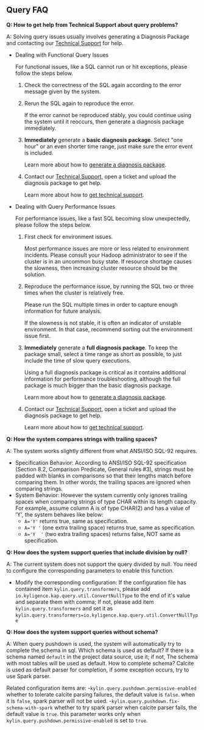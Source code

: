 ## Query FAQ

**Q: How to get help from Technical Support about query problems?**

A: Solving query issues usually involves generating a Diagnosis Package and contacting our [Technical Support](https://support.kyligence.io/) for help.

- Dealing with Functional Query Issues

  For functional issues, like a SQL cannot run or hit exceptions, please follow the steps below.

  1. Check the correctness of the SQL again according to the error message given by the system.

  2. Rerun the SQL again to reproduce the error.

     If the error cannot be reproduced stably, you could continue using the system until it reoccurs, then generate a diagnosis package immediately.

  3. **Immediately** generate a **basic diagnosis package**. Select "one hour" or an even shorter time range, just make sure the error event is included.

     Learn more about how to [generate a diagnosis package](../operation/monitor_diagnosis/diag.en.md).

  4. Contact our [Technical Support](https://support.kyligence.io/), open a ticket and upload the diagnosis package to get help.

     Learn more about how to [get technical support](../operation/monitor_diagnosis/get_support.en.md).

- Dealing with Query Performance Issues

  For performance issues, like a fast SQL becoming slow unexpectedly, please follow the steps below.

  1. First check for environment issues.

     Most performance issues are more or less related to environment incidents. Please consult your Hadoop administrator to see if the cluster is in an uncommon busy state. If resource shortage causes the slowness, then increasing cluster resource should be the solution.

  2. Reproduce the performance issue, by running the SQL two or three times when the cluster is relatively free.

     Please run the SQL multiple times in order to capture enough information for future analysis.

     If the slowness is not stable, it is often an indicator of unstable environment. In that case, recommend sorting out the environment issue first.

  3. **Immediately** generate a **full diagnosis package**. To keep the package small, select a time range as short as possible, to just include the time of slow query executions.

     Using a full diagnosis package is critical as it contains additional information for performance troubleshooting, although the full package is much bigger than the basic diagnosis package.

     Learn more about how to [generate a diagnosis package](../operation/monitor_diagnosis/diag.en.md).

  4. Contact our [Technical Support](https://support.kyligence.io/), open a ticket and upload the diagnosis package to get help.

     Learn more about how to [get technical support](../operation/monitor_diagnosis/get_support.en.md).



**Q: How the system compares strings with trailing spaces?**

A: The system works slightly different from what ANSI/ISO SQL-92 requires.

- Specification Behavior: According to ANSI/ISO SQL-92 specification (Section 8.2, Comparison Predicate, General rules #3), strings must be padded with blanks in comparisons so that their lengths match before comparing them. In other words, the trailing spaces are ignored when comparing strings.
- System Behavior: However the system currently only ignores trailing spaces when comparing strings of type CHAR within its length capacity. For example, assume column A is of type CHAR(2) and has a value of 'Y', the system behaves like below:
  - `A='Y'` returns true, same as specification.
  - `A='Y '` (one extra trailing space) returns true, same as specification.
  - `A='Y  '` (two extra trailing spaces) returns false, NOT same as specification.



**Q: How does the system support queries that include division by null?**

A: The current system does not support the query divided by null. You need to configure the corresponding parameters to enable this function.

- Modify the corresponding configuration: If the configuration file has contained item `kylin.query.transformers`, please add `io.kyligence.kap.query.util.ConvertNullType` to the end of it's value and separate them with comma; If not, please add item `kylin.query.transformers` and set it as `kylin.query.transformers=io.kyligence.kap.query.util.ConvertNullType`


**Q: How does the system support queries without schema?**

A: When query pushdown is used, the system will automatically try to complete the schema in sql. Which schema is used as default? If there is a schema named `default` in the project data source, use it; if not, The schema with most tables will be used as default. How to complete schema? Calcite is used as default parser for completion, if some exception occurs, try to use Spark parser.

Related configuration items are:
-`kylin.query.pushdown.permissive-enabled` whether to tolerate calcite parsing failures, the default value is `false`. when it is `false`, spark parser will not be used.
-`kylin.query.pushdown.fix-schema-with-spark` whether to try spark parser when calcite parser fails, the default value is `true`. this parameter works only when `kylin.query.pushdown.permissive-enabled` is set to `true`.

